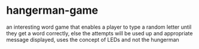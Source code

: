 # hangerman-game
an interesting word game that enables a player to type a random letter until they get a word correctly, else the attempts will be used up and appropriate message displayed, uses the concept of LEDs and not the hungerman 
